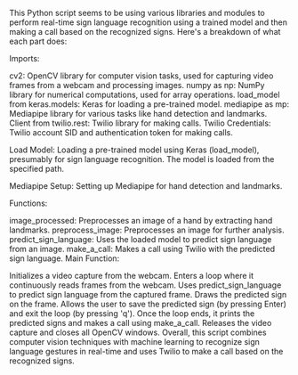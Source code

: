 This Python script seems to be using various libraries and modules to perform real-time sign language recognition using a trained model and then making a call based on the recognized signs. Here's a breakdown of what each part does:

Imports:

cv2: OpenCV library for computer vision tasks, used for capturing video frames from a webcam and processing images.
numpy as np: NumPy library for numerical computations, used for array operations.
load_model from keras.models: Keras for loading a pre-trained model.
mediapipe as mp: Mediapipe library for various tasks like hand detection and landmarks.
Client from twilio.rest: Twilio library for making calls.
Twilio Credentials: Twilio account SID and authentication token for making calls.

Load Model: Loading a pre-trained model using Keras (load_model), presumably for sign language recognition. The model is loaded from the specified path.

Mediapipe Setup: Setting up Mediapipe for hand detection and landmarks.

Functions:

image_processed: Preprocesses an image of a hand by extracting hand landmarks.
preprocess_image: Preprocesses an image for further analysis.
predict_sign_language: Uses the loaded model to predict sign language from an image.
make_a_call: Makes a call using Twilio with the predicted sign language.
Main Function:

Initializes a video capture from the webcam.
Enters a loop where it continuously reads frames from the webcam.
Uses predict_sign_language to predict sign language from the captured frame.
Draws the predicted sign on the frame.
Allows the user to save the predicted sign (by pressing Enter) and exit the loop (by pressing 'q').
Once the loop ends, it prints the predicted signs and makes a call using make_a_call.
Releases the video capture and closes all OpenCV windows.
Overall, this script combines computer vision techniques with machine learning to recognize sign language gestures in real-time and uses Twilio to make a call based on the recognized signs.

